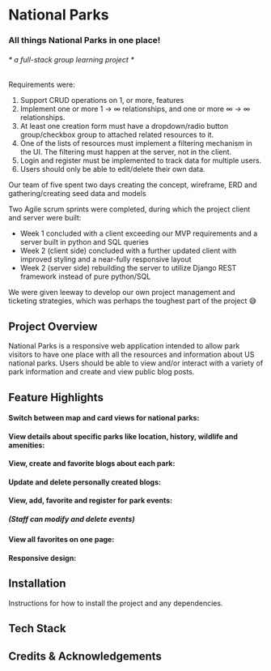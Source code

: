 # National Parks 
### All things National Parks in one place!

 ###### * a full-stack group learning project *
 Requirements were: 

  1. Support CRUD operations on 1, or more, features
  2. Implement one or more 1 -> ∞ relationships, and one or more ∞ -> ∞ relationships.
  3. At least one creation form must have a dropdown/radio button group/checkbox group to attached related resources to it.
  4. One of the lists of resources must implement a filtering mechanism in the UI. The filtering must happen at the server, not in the client.
  5. Login and register must be implemented to track data for multiple users.
  6. Users should only be able to edit/delete their own data.


Our team of five spent two days creating the concept, wireframe, ERD and gathering/creating seed data and models 

Two Agile scrum sprints were completed, during which the project client and server were built:
 
  * Week 1 concluded with a client exceeding our MVP requirements and a server built in python and SQL queries
  * Week 2 (client side) concluded with a further updated client with improved styling and a near-fully responsive layout
  * Week 2 (server side) rebuilding the server to utilize Django REST framework instead of pure python/SQL
 
We were given leeway to develop our own project management and ticketing strategies, which was perhaps the toughest part of the project 😅

## Project Overview

National Parks is a responsive web application intended to allow park visitors to have one place with all the resources and information about US national parks.
Users should be able to view and/or interact with a variety of park information and create and view public blog posts.

## Feature Highlights

#### Switch between map and card views for national parks:


#### View details about specific parks like location, history, wildlife and amenities:


#### View, create and favorite blogs about each park:


#### Update and delete personally created blogs:


#### View, add, favorite and register for park events:
##### (Staff can modify and delete events)


#### View all favorites on one page:


#### Responsive design:


## Installation
Instructions for how to install the project and any dependencies.

## Tech Stack


## Credits & Acknowledgements



